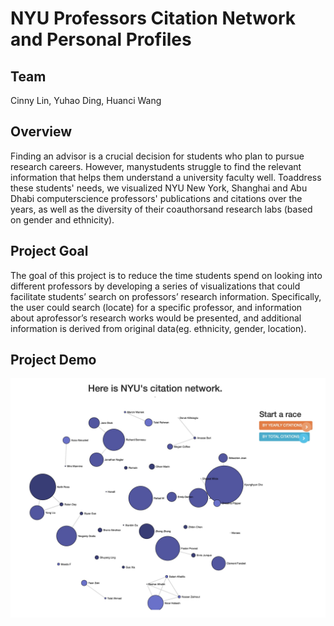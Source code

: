# NYU Professors Citation Network and Personal Profiles

## Team

Cinny Lin, Yuhao Ding, Huanci Wang

## Overview

Finding an advisor is a crucial decision for students who plan to pursue research careers. However, manystudents struggle to find the relevant information that helps them understand a university faculty well. Toaddress these students' needs, we visualized NYU New York, Shanghai and Abu Dhabi computerscience professors' publications and citations over the years, as well as the diversity of their coauthorsand research labs (based on gender and ethnicity).

[## data]: :
[we created our own dataset by scraping and querying from google scholar, google map, ethnicolr, namesor. it includes 42 professors/coauthors, and 2750 publications details (name, year, citation,number of co-authors) by those professors. for each co-author, the dataset includes their gender, ethnicity, and location, inferred from their names and affiliation.]: :

## Project Goal

The goal of this project is to reduce the time students spend on looking into different professors by developing a series of visualizations that could facilitate students’ search on professors’ research information. Specifically, the user could search (locate) for a specific professor, and information about aprofessor’s research works would be presented, and additional information is derived from original data(eg. ethnicity, gender, location).

## Project Demo

[![project demo](https://github.com/CinnyLin/network_graph/blob/master/project_demo.jpg)](https://youtu.be/PPXMWuZRhHY)
